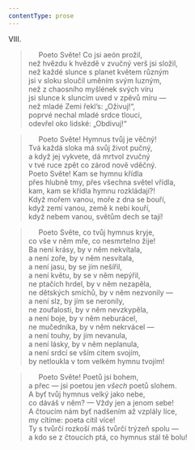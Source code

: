 ```yaml
---
contentType: prose
---
```


VIII.

>      Poeto Světe! Co jsi aeón prožil,  
> než hvězdu k hvězdě v zvučný verš jsi složil,  
> než každé slunce s planet květem různým  
> jsi v sloku sloučil uměním svým luzným,  
> než z chaosního myšlének svých víru  
> jsi slunce k sluncím uved v zpěvů míru —  
> než mladé Zemi řekl’s: „Oživuj!“,  
> poprvé nechal mladé srdce tlouci,  
> odevřel oko lidské: „Obdivuj!“

>      Poeto Světe! Hymnus tvůj je věčný!  
> Tvá každá sloka má svůj život pučný,  
> a když jej vykvete, dá mrtvol zvučný  
> v tvé ruce zpět co zárod nově vděčný.  
> Poeto Světe! Kam se hymnu křídla  
> přes hlubně tmy, přes všechna světel vřídla,  
> kam, kam se křídla hymnu rozkládají?!  
> Když mořem vanou, moře z dna se bouří,  
> když zemí vanou, země k nebi kouří,  
> když nebem vanou, světům dech se tají!

>      Poeto Světe, co tvůj hymnus kryje,  
> co vše v něm mře, co nesmrtelno žije!  
> Ba není krásy, by v něm nekvítala,  
> a není zoře, by v něm nesvítala,  
> a není jasu, by se jím nešířil,  
> a není květu, by se v něm nepýřil,  
> ne ptačích hrdel, by v něm nezapěla,  
> ne dětských smíchů, by v něm nezvonily —  
> a není slz, by jím se neronily,  
> ne zoufalosti, by v něm nevzkypěla,  
> a není boje, by v něm neburácel,  
> ne mučedníka, by v něm nekrvácel —  
> a není touhy, by jím nevanula,  
> a není lásky, by v něm neplanula,  
> a není srdcí se vším citem svojím,  
> by netloukla v tom velkém hymnu tvojím!

>      Poeto Světe! Poetů jsi bohem,  
> a přec — jsi poetou jen _všech_ poetů slohem.  
> A byť tvůj hymnus velký jako nebe,  
> co dáváš v něm? — Vždy jen a jenom sebe!  
> A čtoucím nám byť nadšením až vzplály líce,  
> my cítíme: poeta cítil více!  
> Ty s tvůrčí rozkoší máš tvůrčí trýzeň spolu —  
> a kdo se z čtoucích ptá, co hymnus stál tě bolu!
